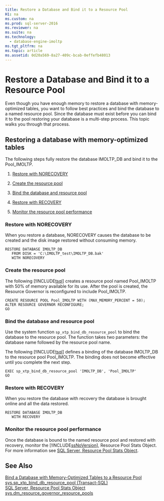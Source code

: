 ```yaml
---
title: Restore a Database and Bind it to a Resource Pool
H1: na
ms.custom: na
ms.prod: sql-server-2016
ms.reviewer: na
ms.suite: na
ms.technology: 
  - database-engine-imoltp
ms.tgt_pltfrm: na
ms.topic: article
ms.assetid: 0d20a569-8a27-409c-bcab-0effefb48013
---
```

# Restore a Database and Bind it to a Resource Pool
  Even though you have enough memory to restore a database with memory\-optimized tables, you want to follow best practices and bind the database to a named resource pool. Since the database must exist before you can bind it to the pool restoring your database is a multi\-step process. This topic walks you through that process.  
  
## Restoring a database with memory\-optimized tables  
 The following steps fully restore the database IMOLTP\_DB and bind it to the Pool\_IMOLTP.  
  
1.  [Restore with NORECOVERY](../../Topics/TopicNameContainA/Restore-a-Database-and-Bind-it-to-a-Resource-Pool.md#bkmk_NORECOVERY)  
  
2.  [Create the resource pool](../../Topics/TopicNameContainA/Restore-a-Database-and-Bind-it-to-a-Resource-Pool.md#bkmk_createPool)  
  
3.  [Bind the database and resource pool](../../Topics/TopicNameContainA/Restore-a-Database-and-Bind-it-to-a-Resource-Pool.md#bkmk_bind)  
  
4.  [Restore with RECOVERY](../../Topics/TopicNameContainA/Restore-a-Database-and-Bind-it-to-a-Resource-Pool.md#bkmk_RECOVERY)  
  
5.  [Monitor the resource pool performance](../../Topics/TopicNameContainA/Restore-a-Database-and-Bind-it-to-a-Resource-Pool.md#bkmk_Monitor)  
  
###  <a name="bkmk_NORECOVERY"></a> Restore with NORECOVERY  
 When you restore a database, NORECOVERY causes the database to be created and the disk image restored without consuming memory.  
  
```tsql  
RESTORE DATABASE IMOLTP_DB   
   FROM DISK = 'C:\IMOLTP_test\IMOLTP_DB.bak'  
   WITH NORECOVERY  
```  
  
###  <a name="bkmk_createPool"></a> Create the resource pool  
 The following [!INCLUDE[tsql](../../Token/Other/tsql_md.md)] creates a resource pool named Pool\_IMOLTP with 50% of memory available for its use.  After the pool is created, the Resource Governor is reconfigured to include Pool\_IMOLTP.  
  
```tsql  
CREATE RESOURCE POOL Pool_IMOLTP WITH (MAX_MEMORY_PERCENT = 50);  
ALTER RESOURCE GOVERNOR RECONFIGURE;  
GO  
```  
  
###  <a name="bkmk_bind"></a> Bind the database and resource pool  
 Use the system function `sp_xtp_bind_db_resource_pool` to bind the database to the resource pool. The function takes two parameters: the database name followed by the resource pool name.  
  
 The following [!INCLUDE[tsql](../../Token/Other/tsql_md.md)] defines a binding of the database IMOLTP\_DB to the resource pool Pool\_IMOLTP. The binding does not become effective until you complete the next step.  
  
```tsql  
EXEC sp_xtp_bind_db_resource_pool 'IMOLTP_DB', 'Pool_IMOLTP'  
GO  
```  
  
###  <a name="bkmk_RECOVERY"></a> Restore with RECOVERY  
 When you restore the database with recovery the database is brought online and all the data restored.  
  
```tsql  
RESTORE DATABASE IMOLTP_DB   
   WITH RECOVERY  
```  
  
###  <a name="bkmk_Monitor"></a> Monitor the resource pool performance  
 Once the database is bound to the named resource pool and restored with recovery, monitor the [!INCLUDE[ssNoVersion](../../Token/Other/ssNoVersion_md.md)], Resource Pool Stats Object. For more information see [SQL Server, Resource Pool Stats Object](../../Topics/TopicNameNotContainA/SQL-Server--Resource-Pool-Stats-Object.md).  
  
## See Also  
 [Bind a Database with Memory-Optimized Tables to a Resource Pool](../../Topics/TopicNameContainA/Bind-a-Database-with-Memory-Optimized-Tables-to-a-Resource-Pool.md)   
 [sys.sp_xtp_bind_db_resource_pool &#40;Transact-SQL&#41;](../Topic/sys.sp_xtp_bind_db_resource_pool%20\(Transact-SQL\).md)   
 [SQL Server, Resource Pool Stats Object](../../Topics/TopicNameNotContainA/SQL-Server--Resource-Pool-Stats-Object.md)   
 [sys.dm\_resource\_governor\_resource\_pools](../Topic/sys.sp_xtp_unbind_db_resource_pool%20\(Transact-SQL\).md)  
  
  